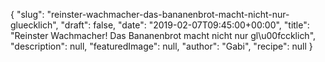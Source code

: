 {
    "slug": "reinster-wachmacher-das-bananenbrot-macht-nicht-nur-gluecklich",
    "draft": false,
    "date": "2019-02-07T09:45:00+00:00",
    "title": "Reinster Wachmacher! Das Bananenbrot macht nicht nur gl\u00fccklich",
    "description": null,
    "featuredImage": null,
    "author": "Gabi",
    "recipe": null
}

